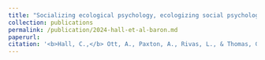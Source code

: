 ```yaml
---
title: "Socializing ecological psychology, ecologizing social psychology: How Reuben Baron shaped the ecological approach to cooperation, values, and social knowing"
collection: publications
permalink: /publication/2024-hall-et-al-baron.md
paperurl:
citation: '<b>Hall, C.,</b> Ott, A., Paxton, A., Rivas, L., & Thomas, G. (under review). Socializing ecological psychology, ecologizing social psychology: How Reuben Baron shaped the ecological approach to cooperation, values, and social knowing. <i>Ecological Psychology</i>.'
---
```

